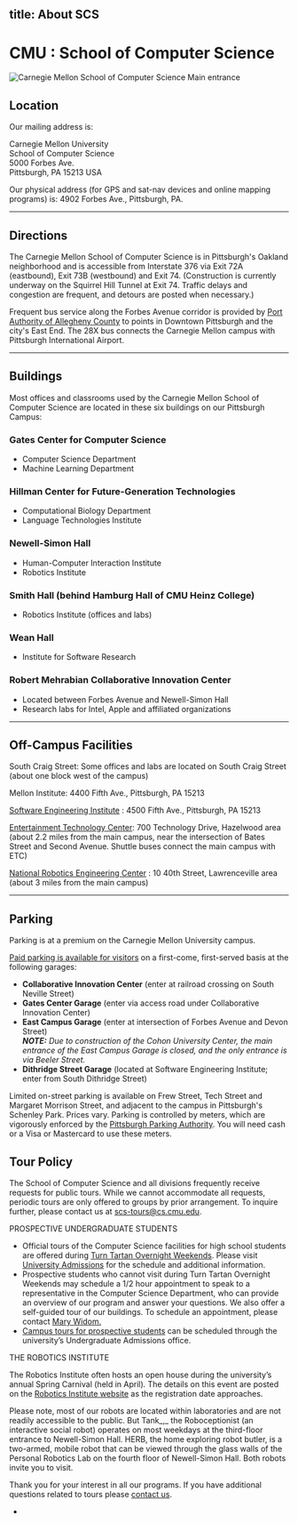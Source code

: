 title: About SCS
---
# CMU : School of Computer Science
![Carnegie Mellon School of Computer Science Main entrance](https://storage.googleapis.com/scs-static/pages/scs-main-image.png)

## Location

Our mailing address is:

Carnegie Mellon University  
School of Computer Science  
5000 Forbes Ave.  
Pittsburgh, PA 15213 USA

Our physical address (for GPS and sat-nav devices and online mapping programs) is: 4902 Forbes Ave., Pittsburgh, PA.

* * *

## Directions

The Carnegie Mellon School of Computer Science is in Pittsburgh's Oakland neighborhood and is accessible from Interstate 376 via Exit 72A (eastbound), Exit 73B (westbound) and Exit 74\. (Construction is currently underway on the Squirrel Hill Tunnel at Exit 74\. Traffic delays and congestion are frequent, and detours are posted when necessary.)

Frequent bus service along the Forbes Avenue corridor is provided by [Port Authority of Allegheny County](http://www.portauthority.org/paac/SchedulesMaps/TripPlanner.aspx) to points in Downtown Pittsburgh and the city's East End. The 28X bus connects the Carnegie Mellon campus with Pittsburgh International Airport.

* * *

## Buildings

Most offices and classrooms used by the Carnegie Mellon School of Computer Science are located in these six buildings on our Pittsburgh Campus:

### Gates Center for Computer Science

*   Computer Science Department
*   Machine Learning Department

### Hillman Center for Future-Generation Technologies

*   Computational Biology Department
*   Language Technologies Institute

### Newell-Simon Hall

*   Human-Computer Interaction Institute
*   Robotics Institute

### Smith Hall (behind Hamburg Hall of CMU Heinz College)

*   Robotics Institute (offices and labs)

### Wean Hall

*   Institute for Software Research

### Robert Mehrabian Collaborative Innovation Center

*   Located between Forbes Avenue and Newell-Simon Hall
*   Research labs for Intel, Apple and affiliated organizations

* * *

## Off-Campus Facilities

South Craig Street: Some offices and labs are located on South Craig Street (about one block west of the campus)

Mellon Institute: 4400 Fifth Ave., Pittsburgh, PA 15213

[Software Engineering Institute](http://www.sei.cmu.edu/locations) : 4500 Fifth Ave., Pittsburgh, PA 15213

[Entertainment Technology Center](http://www.etc.cmu.edu/site/contact/directions): 700 Technology Drive, Hazelwood area (about 2.2 miles from the main campus, near the intersection of Bates Street and Second Avenue. Shuttle buses connect the main campus with ETC)

[National Robotics Engineering Center](http://www.rec.ri.cmu.edu/about/visitors) : 10 40th Street, Lawrenceville area (about 3 miles from the main campus)

* * *

## Parking

Parking is at a premium on the Carnegie Mellon University campus.

[Paid parking is available for visitors](http://www.cmu.edu/parking/about/locations.html) on a first-come, first-served basis at the following garages:

*   **Collaborative Innovation Center** (enter at railroad crossing on South Neville Street)
*   **Gates Center Garage** (enter via access road under Collaborative Innovation Center)
*   **East Campus Garage** (enter at intersection of Forbes Avenue and Devon Street)  
    _**NOTE:** Due to construction of the Cohon University Center, the main entrance of the East Campus Garage is closed, and the only entrance is via Beeler Street._
*   **Dithridge Street Garage** (located at Software Engineering Institute; enter from South Dithridge Street)

Limited on-street parking is available on Frew Street, Tech Street and Margaret Morrison Street, and adjacent to the campus in Pittsburgh's Schenley Park. Prices vary. Parking is controlled by meters, which are vigorously enforced by the [Pittsburgh Parking Authority](http://www.pittsburghparking.com). You will need cash or a Visa or Mastercard to use these meters.

## Tour Policy

The School of Computer Science and all divisions frequently receive requests for public tours. While we cannot accommodate all requests, periodic tours are only offered to groups by prior arrangement. To inquire further, please contact us at [scs-tours@cs.cmu.edu](mailto:scs-tours@cs.cmu.edu).

PROSPECTIVE UNDERGRADUATE STUDENTS

*   Official tours of the Computer Science facilities for high school students are offered during [Turn Tartan Overnight Weekends](https://admission.enrollment.cmu.edu/pages/turn-tartan-overnight). Please visit [University Admissions](https://admission.enrollment.cmu.edu/pages/turn-tartan-overnight) for the schedule and additional information.
*   Prospective students who cannot visit during Turn Tartan Overnight Weekends may schedule a 1/2 hour appointment to speak to a representative in the Computer Science Department, who can provide an overview of our program and answer your questions. We also offer a self-guided tour of our buildings. To schedule an appointment, please contact [Mary Widom.](mailto:marywidom@cs.cmu.edu)
*   [Campus tours for prospective students](http://admission.enrollment.cmu.edu/events) can be scheduled through the university’s Undergraduate Admissions office.

THE ROBOTICS INSTITUTE

The Robotics Institute often hosts an open house during the university’s annual Spring Carnival (held in April)_._ The details on this event are posted on the [](http://www.ri.cmu.edu/event_sub.html?menu_id=240) [Robotics Institute website](http://www.ri.cmu.edu) as the registration date approaches.

Please note, most of our robots are located within laboratories and are not readily accessible to the public. But Tank_,_ the Roboceptionist (an interactive social robot) operates on most weekdays at the third-floor entrance to Newell-Simon Hall. HERB, the home exploring robot butler, is a two-armed, mobile robot that can be viewed through the glass walls of the Personal Robotics Lab on the fourth floor of Newell-Simon Hall. Both robots invite you to visit.

Thank you for your interest in all our programs. If you have additional questions related to tours please [contact us](mailto:scs-tours@cs.cmu.edu).

-
